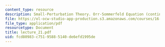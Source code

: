 ```yaml
---
content_type: resource
description: Small-Perturbation Theory. Orr-Sommerfeld Equation (continued)
file: https://ol-ocw-studio-app-production.s3.amazonaws.com/courses/16-13-aerodynamics-of-viscous-fluids-fall-2003/fcd80983c75195885140de6efd1995de_lecture_21.pdf
file_type: application/pdf
resourcetype: Document
title: lecture_21.pdf
uid: fcd80983-c751-9588-5140-de6efd1995de
---
```


